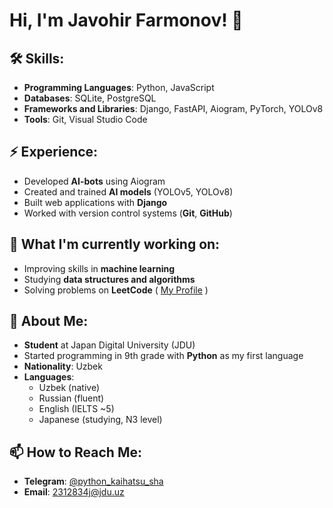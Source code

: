 # Hi, I'm Javohir Farmonov! 👋

## 🛠️ Skills:
- **Programming Languages**: Python, JavaScript  
- **Databases**: SQLite, PostgreSQL  
- **Frameworks and Libraries**: Django, FastAPI, Aiogram, PyTorch, YOLOv8  
- **Tools**: Git, Visual Studio Code  

## ⚡ Experience:
- Developed **AI-bots** using Aiogram  
- Created and trained **AI models** (YOLOv5, YOLOv8)  
- Built web applications with **Django**  
- Worked with version control systems (**Git**, **GitHub**)  

## 🌱 What I'm currently working on:
- Improving skills in **machine learning**  
- Studying **data structures and algorithms**  
- Solving problems on **LeetCode**  ( [My Profile](https://leetcode.com/u/javohir07/) )  

## 📝 About Me:
- **Student** at Japan Digital University (JDU)  
- Started programming in 9th grade with **Python** as my first language  
- **Nationality**: Uzbek  
- **Languages**:  
  - Uzbek (native)  
  - Russian (fluent)  
  - English (IELTS ~5)  
  - Japanese (studying, N3 level)  

## 📫 How to Reach Me:
- **Telegram**: [@python_kaihatsu_sha](https://t.me/python_kaihatsu_sha)  
- **Email**: [2312834j@jdu.uz](mailto:2312834j@jdu.uz)  
